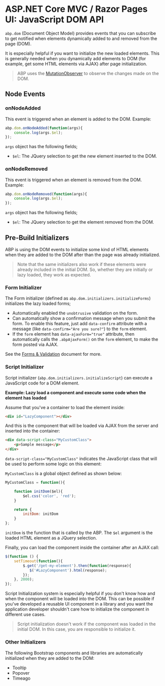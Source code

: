 # ASP.NET Core MVC / Razor Pages UI: JavaScript DOM API

`abp.dom` (Document Object Model) provides events that you can subscribe to get notified when elements dynamically added to and removed from the page (DOM).

It is especially helpful if you want to initialize the new loaded elements. This is generally needed when you dynamically add elements to DOM (for example, get some HTML elements via AJAX) after page initialization.

> ABP uses the [MutationObserver](https://developer.mozilla.org/en-US/docs/Web/API/MutationObserver) to observe the changes made on the DOM.

## Node Events

### onNodeAdded

This event is triggered when an element is added to the DOM. Example:

````js
abp.dom.onNodeAdded(function(args){
    console.log(args.$el);
});
````

`args` object has the following fields;

* `$el`: The JQuery selection to get the new element inserted to the DOM.

### onNodeRemoved

This event is triggered when an element is removed from the DOM. Example:

````js
abp.dom.onNodeRemoved(function(args){
    console.log(args.$el);
});
````

`args` object has the following fields;

* `$el`: The JQuery selection to get the element removed from the DOM.

## Pre-Build Initializers

ABP is using the DOM events to initialize some kind of HTML elements when they are added to the DOM after than the page was already initialized.

> Note that the same initializers also work if these elements were already included in the initial DOM. So, whether they are initially or lazy loaded, they work as expected.

### Form Initializer

The Form initializer (defined as `abp.dom.initializers.initializeForms`) initializes the lazy loaded forms;

* Automatically enabled the `unobtrusive` validation on the form.
* Can automatically show a confirmation message when you submit the form. To enable this feature, just add `data-confirm` attribute with a message (like `data-confirm="Are you sure?"`) to the `form` element.
* If the `form` element has `data-ajaxForm="true"` attribute, then automatically calls the `.abpAjaxForm()` on the `form` element, to make the form posted via AJAX.

See the [Forms & Validation](../forms-validation.md) document for more.

### Script Initializer

Script initializer (`abp.dom.initializers.initializeScript`) can execute a JavaScript code for a DOM element.

**Example: Lazy load a component and execute some code when the element has loaded**

Assume that you've a container to load the element inside:

````html
<div id="LazyComponent"></div> 
````

And this is the component that will be loaded via AJAX from the server and inserted into the container:

````html
<div data-script-class="MyCustomClass">
    <p>Sample message</p>
</div>
````

`data-script-class="MyCustomClass"` indicates the JavaScript class that will be used to perform some logic on this element:

`MyCustomClass` is a global object defined as shown below:

````js
MyCustomClass = function(){

    function initDom($el){
        $el.css('color', 'red');
    }

    return {
        initDom: initDom
    }
};
````

`initDom` is the function that is called by the ABP. The `$el` argument is the loaded HTML element as a JQuery selection.

Finally, you can load the component inside the container after an AJAX call:

````js
$(function () {
    setTimeout(function(){
        $.get('/get-my-element').then(function(response){
           $('#LazyComponent').html(response);
        });
    }, 2000);
});
````

Script Initialization system is especially helpful if you don't know how and when the component will be loaded into the DOM. This can be possible if you've developed a reusable UI component in a library and you want the application developer shouldn't care how to initialize the component in different use cases.

> Script initialization doesn't work if the component was loaded in the initial DOM. In this case, you are responsible to initialize it.

### Other Initializers

The following Bootstrap components and libraries are automatically initialized when they are added to the DOM:

* Tooltip
* Popover
* Timeago
